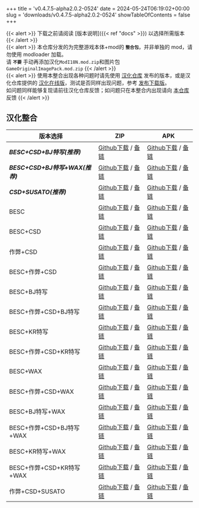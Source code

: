 +++
title = 'v0.4.7.5-alpha2.0.2-0524'
date = 2024-05-24T06:19:02+00:00
slug = 'downloads/v0.4.7.5-alpha2.0.2-0524'
showTableOfContents = false
+++

{{< alert >}}
下载之前请阅读 [版本说明]({{< ref "docs" >}}) 以选择所需版本
{{< /alert >}}
<br>
{{< alert >}}
本仓库分发的为完整游戏本体+mod的 **`整合包`**，并非单独的 mod，请勿使用 modloader 加载。
<br>
请 **`不要`** 手动再添加汉化`ModI18N.mod.zip`和图片包`GameOriginalImagePack.mod.zip`
{{< /alert >}}
<br>
{{< alert >}}
使用本整合出现各种问题时请先使用 [汉化仓库](https://github.com/Eltirosto/Degrees-of-Lewdity-Chinese-Localization) 发布的版本，或是汉化仓库提供的 [汉化在线版](https://eltirosto.github.io/Degrees-of-Lewdity-Chinese-Localization/)，测试是否同样出现问题，参考 [发布下载版](https://github.com/Eltirosto/Degrees-of-Lewdity-Chinese-Localization/blob/main/README.md#%E5%8F%91%E5%B8%83%E4%B8%8B%E8%BD%BD%E7%89%88)。
<br>
如问题同样能够复现请前往汉化仓库反馈；如问题只在本整合内出现请向 [本仓库](https://github.com/DoL-Lyra/Lyra/issues) 反馈
{{< /alert >}}

## 汉化整合

|           版本选择            |                                                                                                                                                                       ZIP                                                                                                                                                                        |                                                                                                                                                                       APK                                                                                                                                                                        |
|-------------------------------|--------------------------------------------------------------------------------------------------------------------------------------------------------------------------------------------------------------------------------------------------------------------------------------------------------------------------------------------------|--------------------------------------------------------------------------------------------------------------------------------------------------------------------------------------------------------------------------------------------------------------------------------------------------------------------------------------------------|
|***BESC+CSD+BJ特写(推荐)***    |[Github下载](https://github.com/DoL-Lyra/Lyra/releases/download/v0.4.7.5-alpha2.0.2-0524/DoL-0.4.7.5-Lyra-a2.0.2-besc-csd-sideviewbj-0524.zip ) / [备链](https://mirror.ghproxy.com/https://github.com/DoL-Lyra/Lyra/releases/download/v0.4.7.5-alpha2.0.2-0524/DoL-0.4.7.5-Lyra-a2.0.2-besc-csd-sideviewbj-0524.zip )                    |[Github下载](https://github.com/DoL-Lyra/Lyra/releases/download/v0.4.7.5-alpha2.0.2-0524/DoL-0.4.7.5-Lyra-a2.0.2-besc-csd-sideviewbj-0524.apk ) / [备链](https://mirror.ghproxy.com/https://github.com/DoL-Lyra/Lyra/releases/download/v0.4.7.5-alpha2.0.2-0524/DoL-0.4.7.5-Lyra-a2.0.2-besc-csd-sideviewbj-0524.apk )                    |
|***BESC+CSD+BJ特写+WAX(推荐)***|[Github下载](https://github.com/DoL-Lyra/Lyra/releases/download/v0.4.7.5-alpha2.0.2-0524/DoL-0.4.7.5-Lyra-a2.0.2-besc-wax-csd-sideviewbj-0524.zip ) / [备链](https://mirror.ghproxy.com/https://github.com/DoL-Lyra/Lyra/releases/download/v0.4.7.5-alpha2.0.2-0524/DoL-0.4.7.5-Lyra-a2.0.2-besc-wax-csd-sideviewbj-0524.zip )            |[Github下载](https://github.com/DoL-Lyra/Lyra/releases/download/v0.4.7.5-alpha2.0.2-0524/DoL-0.4.7.5-Lyra-a2.0.2-besc-wax-csd-sideviewbj-0524.apk ) / [备链](https://mirror.ghproxy.com/https://github.com/DoL-Lyra/Lyra/releases/download/v0.4.7.5-alpha2.0.2-0524/DoL-0.4.7.5-Lyra-a2.0.2-besc-wax-csd-sideviewbj-0524.apk )            |
|***CSD+SUSATO(推荐)***         |[Github下载](https://github.com/DoL-Lyra/Lyra/releases/download/v0.4.7.5-alpha2.0.2-0524/DoL-0.4.7.5-Lyra-a2.0.2-susato-csd-0524.zip ) / [备链](https://mirror.ghproxy.com/https://github.com/DoL-Lyra/Lyra/releases/download/v0.4.7.5-alpha2.0.2-0524/DoL-0.4.7.5-Lyra-a2.0.2-susato-csd-0524.zip )                                      |[Github下载](https://github.com/DoL-Lyra/Lyra/releases/download/v0.4.7.5-alpha2.0.2-0524/DoL-0.4.7.5-Lyra-a2.0.2-susato-csd-0524.apk ) / [备链](https://mirror.ghproxy.com/https://github.com/DoL-Lyra/Lyra/releases/download/v0.4.7.5-alpha2.0.2-0524/DoL-0.4.7.5-Lyra-a2.0.2-susato-csd-0524.apk )                                      |
|BESC                           |[Github下载](https://github.com/DoL-Lyra/Lyra/releases/download/v0.4.7.5-alpha2.0.2-0524/DoL-0.4.7.5-Lyra-a2.0.2-besc-0524.zip ) / [备链](https://mirror.ghproxy.com/https://github.com/DoL-Lyra/Lyra/releases/download/v0.4.7.5-alpha2.0.2-0524/DoL-0.4.7.5-Lyra-a2.0.2-besc-0524.zip )                                                  |[Github下载](https://github.com/DoL-Lyra/Lyra/releases/download/v0.4.7.5-alpha2.0.2-0524/DoL-0.4.7.5-Lyra-a2.0.2-besc-0524.apk ) / [备链](https://mirror.ghproxy.com/https://github.com/DoL-Lyra/Lyra/releases/download/v0.4.7.5-alpha2.0.2-0524/DoL-0.4.7.5-Lyra-a2.0.2-besc-0524.apk )                                                  |
|BESC+CSD                       |[Github下载](https://github.com/DoL-Lyra/Lyra/releases/download/v0.4.7.5-alpha2.0.2-0524/DoL-0.4.7.5-Lyra-a2.0.2-besc-csd-0524.zip ) / [备链](https://mirror.ghproxy.com/https://github.com/DoL-Lyra/Lyra/releases/download/v0.4.7.5-alpha2.0.2-0524/DoL-0.4.7.5-Lyra-a2.0.2-besc-csd-0524.zip )                                          |[Github下载](https://github.com/DoL-Lyra/Lyra/releases/download/v0.4.7.5-alpha2.0.2-0524/DoL-0.4.7.5-Lyra-a2.0.2-besc-csd-0524.apk ) / [备链](https://mirror.ghproxy.com/https://github.com/DoL-Lyra/Lyra/releases/download/v0.4.7.5-alpha2.0.2-0524/DoL-0.4.7.5-Lyra-a2.0.2-besc-csd-0524.apk )                                          |
|作弊+CSD                       |[Github下载](https://github.com/DoL-Lyra/Lyra/releases/download/v0.4.7.5-alpha2.0.2-0524/DoL-0.4.7.5-Lyra-a2.0.2-cheat-csd-0524.zip ) / [备链](https://mirror.ghproxy.com/https://github.com/DoL-Lyra/Lyra/releases/download/v0.4.7.5-alpha2.0.2-0524/DoL-0.4.7.5-Lyra-a2.0.2-cheat-csd-0524.zip )                                        |[Github下载](https://github.com/DoL-Lyra/Lyra/releases/download/v0.4.7.5-alpha2.0.2-0524/DoL-0.4.7.5-Lyra-a2.0.2-cheat-csd-0524.apk ) / [备链](https://mirror.ghproxy.com/https://github.com/DoL-Lyra/Lyra/releases/download/v0.4.7.5-alpha2.0.2-0524/DoL-0.4.7.5-Lyra-a2.0.2-cheat-csd-0524.apk )                                        |
|BESC+作弊+CSD                  |[Github下载](https://github.com/DoL-Lyra/Lyra/releases/download/v0.4.7.5-alpha2.0.2-0524/DoL-0.4.7.5-Lyra-a2.0.2-besc-cheat-csd-0524.zip ) / [备链](https://mirror.ghproxy.com/https://github.com/DoL-Lyra/Lyra/releases/download/v0.4.7.5-alpha2.0.2-0524/DoL-0.4.7.5-Lyra-a2.0.2-besc-cheat-csd-0524.zip )                              |[Github下载](https://github.com/DoL-Lyra/Lyra/releases/download/v0.4.7.5-alpha2.0.2-0524/DoL-0.4.7.5-Lyra-a2.0.2-besc-cheat-csd-0524.apk ) / [备链](https://mirror.ghproxy.com/https://github.com/DoL-Lyra/Lyra/releases/download/v0.4.7.5-alpha2.0.2-0524/DoL-0.4.7.5-Lyra-a2.0.2-besc-cheat-csd-0524.apk )                              |
|BESC+BJ特写                    |[Github下载](https://github.com/DoL-Lyra/Lyra/releases/download/v0.4.7.5-alpha2.0.2-0524/DoL-0.4.7.5-Lyra-a2.0.2-besc-sideviewbj-0524.zip ) / [备链](https://mirror.ghproxy.com/https://github.com/DoL-Lyra/Lyra/releases/download/v0.4.7.5-alpha2.0.2-0524/DoL-0.4.7.5-Lyra-a2.0.2-besc-sideviewbj-0524.zip )                            |[Github下载](https://github.com/DoL-Lyra/Lyra/releases/download/v0.4.7.5-alpha2.0.2-0524/DoL-0.4.7.5-Lyra-a2.0.2-besc-sideviewbj-0524.apk ) / [备链](https://mirror.ghproxy.com/https://github.com/DoL-Lyra/Lyra/releases/download/v0.4.7.5-alpha2.0.2-0524/DoL-0.4.7.5-Lyra-a2.0.2-besc-sideviewbj-0524.apk )                            |
|BESC+作弊+CSD+BJ特写           |[Github下载](https://github.com/DoL-Lyra/Lyra/releases/download/v0.4.7.5-alpha2.0.2-0524/DoL-0.4.7.5-Lyra-a2.0.2-besc-cheat-csd-sideviewbj-0524.zip ) / [备链](https://mirror.ghproxy.com/https://github.com/DoL-Lyra/Lyra/releases/download/v0.4.7.5-alpha2.0.2-0524/DoL-0.4.7.5-Lyra-a2.0.2-besc-cheat-csd-sideviewbj-0524.zip )        |[Github下载](https://github.com/DoL-Lyra/Lyra/releases/download/v0.4.7.5-alpha2.0.2-0524/DoL-0.4.7.5-Lyra-a2.0.2-besc-cheat-csd-sideviewbj-0524.apk ) / [备链](https://mirror.ghproxy.com/https://github.com/DoL-Lyra/Lyra/releases/download/v0.4.7.5-alpha2.0.2-0524/DoL-0.4.7.5-Lyra-a2.0.2-besc-cheat-csd-sideviewbj-0524.apk )        |
|BESC+KR特写                    |[Github下载](https://github.com/DoL-Lyra/Lyra/releases/download/v0.4.7.5-alpha2.0.2-0524/DoL-0.4.7.5-Lyra-a2.0.2-besc-sideviewkr-0524.zip ) / [备链](https://mirror.ghproxy.com/https://github.com/DoL-Lyra/Lyra/releases/download/v0.4.7.5-alpha2.0.2-0524/DoL-0.4.7.5-Lyra-a2.0.2-besc-sideviewkr-0524.zip )                            |[Github下载](https://github.com/DoL-Lyra/Lyra/releases/download/v0.4.7.5-alpha2.0.2-0524/DoL-0.4.7.5-Lyra-a2.0.2-besc-sideviewkr-0524.apk ) / [备链](https://mirror.ghproxy.com/https://github.com/DoL-Lyra/Lyra/releases/download/v0.4.7.5-alpha2.0.2-0524/DoL-0.4.7.5-Lyra-a2.0.2-besc-sideviewkr-0524.apk )                            |
|BESC+作弊+CSD+KR特写           |[Github下载](https://github.com/DoL-Lyra/Lyra/releases/download/v0.4.7.5-alpha2.0.2-0524/DoL-0.4.7.5-Lyra-a2.0.2-besc-cheat-csd-sideviewkr-0524.zip ) / [备链](https://mirror.ghproxy.com/https://github.com/DoL-Lyra/Lyra/releases/download/v0.4.7.5-alpha2.0.2-0524/DoL-0.4.7.5-Lyra-a2.0.2-besc-cheat-csd-sideviewkr-0524.zip )        |[Github下载](https://github.com/DoL-Lyra/Lyra/releases/download/v0.4.7.5-alpha2.0.2-0524/DoL-0.4.7.5-Lyra-a2.0.2-besc-cheat-csd-sideviewkr-0524.apk ) / [备链](https://mirror.ghproxy.com/https://github.com/DoL-Lyra/Lyra/releases/download/v0.4.7.5-alpha2.0.2-0524/DoL-0.4.7.5-Lyra-a2.0.2-besc-cheat-csd-sideviewkr-0524.apk )        |
|BESC+WAX                       |[Github下载](https://github.com/DoL-Lyra/Lyra/releases/download/v0.4.7.5-alpha2.0.2-0524/DoL-0.4.7.5-Lyra-a2.0.2-besc-wax-0524.zip ) / [备链](https://mirror.ghproxy.com/https://github.com/DoL-Lyra/Lyra/releases/download/v0.4.7.5-alpha2.0.2-0524/DoL-0.4.7.5-Lyra-a2.0.2-besc-wax-0524.zip )                                          |[Github下载](https://github.com/DoL-Lyra/Lyra/releases/download/v0.4.7.5-alpha2.0.2-0524/DoL-0.4.7.5-Lyra-a2.0.2-besc-wax-0524.apk ) / [备链](https://mirror.ghproxy.com/https://github.com/DoL-Lyra/Lyra/releases/download/v0.4.7.5-alpha2.0.2-0524/DoL-0.4.7.5-Lyra-a2.0.2-besc-wax-0524.apk )                                          |
|BESC+作弊+CSD+WAX              |[Github下载](https://github.com/DoL-Lyra/Lyra/releases/download/v0.4.7.5-alpha2.0.2-0524/DoL-0.4.7.5-Lyra-a2.0.2-besc-wax-cheat-csd-0524.zip ) / [备链](https://mirror.ghproxy.com/https://github.com/DoL-Lyra/Lyra/releases/download/v0.4.7.5-alpha2.0.2-0524/DoL-0.4.7.5-Lyra-a2.0.2-besc-wax-cheat-csd-0524.zip )                      |[Github下载](https://github.com/DoL-Lyra/Lyra/releases/download/v0.4.7.5-alpha2.0.2-0524/DoL-0.4.7.5-Lyra-a2.0.2-besc-wax-cheat-csd-0524.apk ) / [备链](https://mirror.ghproxy.com/https://github.com/DoL-Lyra/Lyra/releases/download/v0.4.7.5-alpha2.0.2-0524/DoL-0.4.7.5-Lyra-a2.0.2-besc-wax-cheat-csd-0524.apk )                      |
|BESC+BJ特写+WAX                |[Github下载](https://github.com/DoL-Lyra/Lyra/releases/download/v0.4.7.5-alpha2.0.2-0524/DoL-0.4.7.5-Lyra-a2.0.2-besc-wax-sideviewbj-0524.zip ) / [备链](https://mirror.ghproxy.com/https://github.com/DoL-Lyra/Lyra/releases/download/v0.4.7.5-alpha2.0.2-0524/DoL-0.4.7.5-Lyra-a2.0.2-besc-wax-sideviewbj-0524.zip )                    |[Github下载](https://github.com/DoL-Lyra/Lyra/releases/download/v0.4.7.5-alpha2.0.2-0524/DoL-0.4.7.5-Lyra-a2.0.2-besc-wax-sideviewbj-0524.apk ) / [备链](https://mirror.ghproxy.com/https://github.com/DoL-Lyra/Lyra/releases/download/v0.4.7.5-alpha2.0.2-0524/DoL-0.4.7.5-Lyra-a2.0.2-besc-wax-sideviewbj-0524.apk )                    |
|BESC+作弊+CSD+BJ特写+WAX       |[Github下载](https://github.com/DoL-Lyra/Lyra/releases/download/v0.4.7.5-alpha2.0.2-0524/DoL-0.4.7.5-Lyra-a2.0.2-besc-wax-cheat-csd-sideviewbj-0524.zip ) / [备链](https://mirror.ghproxy.com/https://github.com/DoL-Lyra/Lyra/releases/download/v0.4.7.5-alpha2.0.2-0524/DoL-0.4.7.5-Lyra-a2.0.2-besc-wax-cheat-csd-sideviewbj-0524.zip )|[Github下载](https://github.com/DoL-Lyra/Lyra/releases/download/v0.4.7.5-alpha2.0.2-0524/DoL-0.4.7.5-Lyra-a2.0.2-besc-wax-cheat-csd-sideviewbj-0524.apk ) / [备链](https://mirror.ghproxy.com/https://github.com/DoL-Lyra/Lyra/releases/download/v0.4.7.5-alpha2.0.2-0524/DoL-0.4.7.5-Lyra-a2.0.2-besc-wax-cheat-csd-sideviewbj-0524.apk )|
|BESC+KR特写+WAX                |[Github下载](https://github.com/DoL-Lyra/Lyra/releases/download/v0.4.7.5-alpha2.0.2-0524/DoL-0.4.7.5-Lyra-a2.0.2-besc-wax-sideviewkr-0524.zip ) / [备链](https://mirror.ghproxy.com/https://github.com/DoL-Lyra/Lyra/releases/download/v0.4.7.5-alpha2.0.2-0524/DoL-0.4.7.5-Lyra-a2.0.2-besc-wax-sideviewkr-0524.zip )                    |[Github下载](https://github.com/DoL-Lyra/Lyra/releases/download/v0.4.7.5-alpha2.0.2-0524/DoL-0.4.7.5-Lyra-a2.0.2-besc-wax-sideviewkr-0524.apk ) / [备链](https://mirror.ghproxy.com/https://github.com/DoL-Lyra/Lyra/releases/download/v0.4.7.5-alpha2.0.2-0524/DoL-0.4.7.5-Lyra-a2.0.2-besc-wax-sideviewkr-0524.apk )                    |
|BESC+作弊+CSD+KR特写+WAX       |[Github下载](https://github.com/DoL-Lyra/Lyra/releases/download/v0.4.7.5-alpha2.0.2-0524/DoL-0.4.7.5-Lyra-a2.0.2-besc-wax-cheat-csd-sideviewkr-0524.zip ) / [备链](https://mirror.ghproxy.com/https://github.com/DoL-Lyra/Lyra/releases/download/v0.4.7.5-alpha2.0.2-0524/DoL-0.4.7.5-Lyra-a2.0.2-besc-wax-cheat-csd-sideviewkr-0524.zip )|[Github下载](https://github.com/DoL-Lyra/Lyra/releases/download/v0.4.7.5-alpha2.0.2-0524/DoL-0.4.7.5-Lyra-a2.0.2-besc-wax-cheat-csd-sideviewkr-0524.apk ) / [备链](https://mirror.ghproxy.com/https://github.com/DoL-Lyra/Lyra/releases/download/v0.4.7.5-alpha2.0.2-0524/DoL-0.4.7.5-Lyra-a2.0.2-besc-wax-cheat-csd-sideviewkr-0524.apk )|
|作弊+CSD+SUSATO                |[Github下载](https://github.com/DoL-Lyra/Lyra/releases/download/v0.4.7.5-alpha2.0.2-0524/DoL-0.4.7.5-Lyra-a2.0.2-susato-cheat-csd-0524.zip ) / [备链](https://mirror.ghproxy.com/https://github.com/DoL-Lyra/Lyra/releases/download/v0.4.7.5-alpha2.0.2-0524/DoL-0.4.7.5-Lyra-a2.0.2-susato-cheat-csd-0524.zip )                          |[Github下载](https://github.com/DoL-Lyra/Lyra/releases/download/v0.4.7.5-alpha2.0.2-0524/DoL-0.4.7.5-Lyra-a2.0.2-susato-cheat-csd-0524.apk ) / [备链](https://mirror.ghproxy.com/https://github.com/DoL-Lyra/Lyra/releases/download/v0.4.7.5-alpha2.0.2-0524/DoL-0.4.7.5-Lyra-a2.0.2-susato-cheat-csd-0524.apk )                          |
